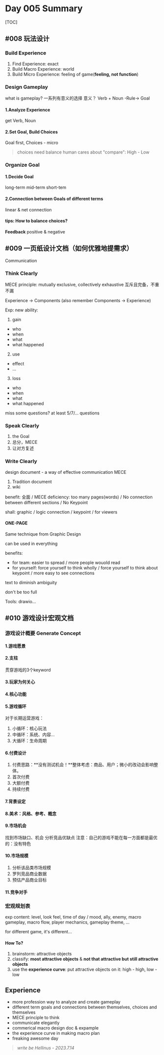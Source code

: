 # Day 005 Summary
[TOC]
## #008 玩法设计
### Build Experience
1. Find Experience: exact
2. Build Macro Experience: world
3. Build Micro Experience: feeling of game(**feeling, not function**)

### Design Gameplay
what is gameplay?
一系列有意义的选择
意义？
Verb + Noun -Rule-> Goal

#### 1.Analyze Experience
get Verb, Noun

#### 2.Set Goal, Build Choices
Goal first, Choices - micro

> choices need balance
> human cares about "compare": High - Low

### Organize Goal
#### 1.Decide Goal
long-term
mid-term
short-tem

#### 2.Connection between Goals of different terms
linear & net connection

#### tips: How to balance choices?
**Feedback**
positive & negative

## #009 一页纸设计文档（如何优雅地提需求）
Communication

### Think Clearly
MECE principle: mutually exclusive, collectively exhaustive
互斥且完备，不重不漏

Experience -> Components (also remember Components -> Experience)

Exp:
new ability:
1. gain
- who
- when
- what
- what happened
2. use
- effect
- ...
3. loss
- who
- when
- what
- what happened

miss some questions?
at least 5/7/... questions

### Speak Clearly
1. the Goal
2. 总分，MECE
3. 让对方复述

### Write Clearly
design document - a way of effective communication
MECE
1. Tradition document
2. wiki

benefit: 全面 / MECE
deficiency: too many pages(words) / No connection between different sections / No Keypoint

shall: graphic / logic connection / keypoint / for viewers

#### ONE-PAGE
Same technique from Graphic Design

can be used in everything

benefits: 
- for team: easier to spread / more people wouold read
- for yourself: force yourself to think wholly / force yourself to think about keypoint / more easy to see connections

text to diminish ambiguity

don't be too full

Tools: drawio...

## #010 游戏设计宏观文档
### 游戏设计概要 Generate Concept
#### 1.游戏愿景
#### 2.支柱
贯穿游戏的3个keyword
#### 3.玩家为何关心
#### 4.核心功能
#### 5.游戏循环
对于长期运营游戏：
1. 小循环：核心玩法
2. 中循环：系统、内容...
3. 大循环：生命周期

#### 6.付费设计
1. 付费思路：**没有测试机会！**整体考虑：商品、用户；微小的改动会影响整体。
2. 首次付费
3. 大额付费
4. 持续付费

#### 7.背景设定
#### 8.美术：风格、参考、概念
#### 9.市场机会
找到市场缺口、机会
分析竞品优缺点
注意：自己的游戏不能在每一方面都是最优的：没有特色

#### 10.市场规模
1. 分析该品类市场规模
2. 罗列竞品商业数据
3. 预估产品商业目标

#### 11.竞争对手
### 宏观规划表
exp content:
level, look feel, time of day / mood, ally, enemy, macro gameplay, macro flow, player mechanics, gameplay theme, ...

for different game, it's different...

#### How To?
1. brainstorm: attractive objects
2. classify: **most attractive objects** & **not that attractive but still attractive objects**
3. use the **experience curve**: put attractive objects on it: high - high, low - low

## Experience
- more profession way to analyze and create gameplay
- different term goals and connections between themselves, choices and themselves
- MECE principle to think
- communicate elegantly
- commerical macro design doc & expample
- the experience curve in making macro plan
- freaking awesome day

> *write be Hellinus - 2023.7.14*